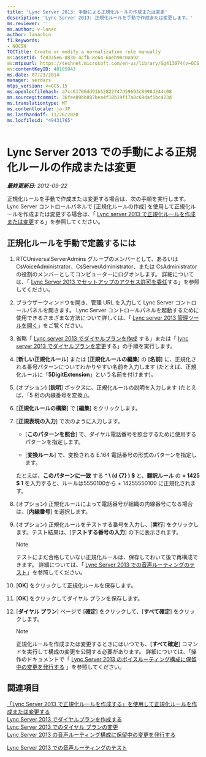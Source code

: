 ```yaml
---
title: 'Lync Server 2013: 手動による正規化ルールの作成または変更'
description: 'Lync Server 2013: 正規化ルールを手動で作成または変更します。'
ms.reviewer: ''
ms.author: v-lanac
author: lanachin
f1.keywords:
- NOCSH
TOCTitle: Create or modify a normalization rule manually
ms:assetid: fc0335e6-8830-4cfb-8c64-6aeb98c0a992
ms:mtpsurl: https://technet.microsoft.com/en-us/library/Gg413074(v=OCS.15)
ms:contentKeyID: 48185943
ms.date: 07/23/2014
manager: serdars
mtps_version: v=OCS.15
ms.openlocfilehash: a7cc61706dd91b52822747d59693c8998d244c08
ms.sourcegitcommit: 36fee89bb887bea4f18b19f17a8c69daf5bc423d
ms.translationtype: MT
ms.contentlocale: ja-JP
ms.lasthandoff: 11/26/2020
ms.locfileid: "49431765"
---
```

# <a name="create-or-modify-a-normalization-rule-manually-in-lync-server-2013"></a>Lync Server 2013 での手動による正規化ルールの作成または変更

<div data-xmlns="http://www.w3.org/1999/xhtml">

<div class="topic" data-xmlns="http://www.w3.org/1999/xhtml" data-msxsl="urn:schemas-microsoft-com:xslt" data-cs="https://msdn.microsoft.com/">

<div data-asp="https://msdn2.microsoft.com/asp">



</div>

<div id="mainSection">

<div id="mainBody">

<span> </span>

_**最終更新日:** 2012-09-22_

正規化ルールを手動で作成または変更する場合は、次の手順を実行します。 Lync Server コントロールパネルで [正規化ルールの作成] を使用して正規化ルールを作成または変更する場合は、「 [Lync server 2013 で正規化ルールを作成または変更](lync-server-2013-create-or-modify-a-normalization-rule-by-using-build-a-normalization-rule.md)する」を参照してください。

<div>

## <a name="to-define-a-normalization-rule-manually"></a>正規化ルールを手動で定義するには

1.  RTCUniversalServerAdmins グループのメンバーとして、あるいは CsVoiceAdministrator、CsServerAdministrator、または CsAdministrator の役割のメンバーとしてコンピューターにログオンします。 詳細については、「 [Lync Server 2013 でセットアップのアクセス許可を委任](lync-server-2013-delegate-setup-permissions.md)する」を参照してください。

2.  ブラウザーウィンドウを開き、管理 URL を入力して Lync Server コントロールパネルを開きます。 Lync Server コントロールパネルを起動するために使用できるさまざまな方法について詳しくは、「 [Lync server 2013 管理ツールを開く](lync-server-2013-open-lync-server-administrative-tools.md)」をご覧ください。

3.  省略「 [Lync server 2013 でダイヤルプランを作成](lync-server-2013-create-a-dial-plan.md) する」または「 [lync server 2013 でダイヤルプランを変更](lync-server-2013-modify-a-dial-plan.md)する」の手順を実行します。

4.  [**新しい正規化ルール**] または [**正規化ルールの編集**] の [**名前**] に、正規化される番号パターンについてわかりやすい名前を入力します (たとえば、正規化ルールに「**5DigitExtension**」という名前を付けます)。

5.  (オプション) [**説明**] ボックスに、正規化ルールの説明を入力します (たとえば、「5 桁の内線番号を変換」)。

6.  [**正規化ルールの構築**] で [**編集**] をクリックします。

7.  [**正規表現の入力**] で次のように入力します。
    
      - [**このパターンを照合**] で、ダイヤル電話番号を照合するために使用するパターンを指定します。
    
      - [**変換ルール**] で、変換される E.164 電話番号の形式のパターンを指定します。
    
    たとえば、**このパターンに一致** する **^ \\ (d {7} ) $** と、**翻訳ルール** の **+ 1425 $ 1** を入力すると、ルールは5550100から + 14255550100 に正規化されます。

8.  (オプション) 正規化ルールによって電話番号が組織の内線番号になる場合は、[**内線番号**] を選択します。

9.  (オプション) 正規化ルールをテストする番号を入力し、[**実行**] をクリックします。テスト結果は、[**テストする番号の入力**] の下に表示されます。
    
    <div>
    

    > [!NOTE]  
    > テストにまだ合格していない正規化ルールは、保存しておいて後で再構成できます。 詳細については、「 <A href="lync-server-2013-test-voice-routing.md">Lync Server 2013 での音声ルーティングのテスト</A>」を参照してください。

    
    </div>

10. [**OK**] をクリックして正規化ルールを保存します。

11. [**OK**] をクリックしてダイヤル プランを保存します。

12. [**ダイヤル プラン**] ページで [**確定**] をクリックして、[**すべて確定**] をクリックします。
    
    <div>
    

    > [!NOTE]  
    > 正規化ルールを作成または変更するときにはいつでも、[<STRONG>すべて確定</STRONG>] コマンドを実行して構成の変更を公開する必要があります。 詳細については、「操作のドキュメントで「 <A href="lync-server-2013-publish-pending-changes-to-the-voice-routing-configuration.md">Lync Server 2013 のボイスルーティング構成に保留中の変更を発行する</A> 」を参照してください。

    
    </div>

</div>

<div>

## <a name="see-also"></a>関連項目


[「Lync Server 2013 で正規化ルールを作成する」を使用して正規化ルールを作成または変更する](lync-server-2013-create-or-modify-a-normalization-rule-by-using-build-a-normalization-rule.md)  
[Lync Server 2013 でダイヤルプランを作成する](lync-server-2013-create-a-dial-plan.md)  
[Lync Server 2013 でのダイヤル プランの変更](lync-server-2013-modify-a-dial-plan.md)  
[Lync Server 2013 の音声ルーティング構成に保留中の変更を発行する](lync-server-2013-publish-pending-changes-to-the-voice-routing-configuration.md)  


[Lync Server 2013 での音声ルーティングのテスト](lync-server-2013-test-voice-routing.md)  
  

</div>

</div>

<span> </span>

</div>

</div>

</div>

